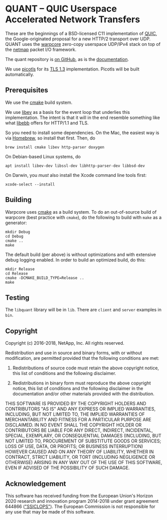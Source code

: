 # QUANT – QUIC Userspace Accelerated Network Transfers

These are the beginnings of a BSD-licensed C11 implementation of
[QUIC](https://www.chromium.org/quic), the Google-originated proposal for a new
HTTP/2 transport over UDP. QUANT uses the
[warpcore](https://github.com/NTAP/warpcore) zero-copy  userspace UDP/IPv4 stack
on top of the [netmap](http://info.iet.unipi.it/~luigi/netmap/) packet I/O
framework.

The quant repository is [on GitHub](https://github.com/NTAP/quant), as is
the [documentation](https://ntap.github.io/quant/).

We use [picotls](https://github.com/h2o/picotls) for its [TLS
1.3](https://datatracker.ietf.org/doc/draft-ietf-tls-tls13/) implementation.
Picotls will be built automatically.


## Prerequisites

We use the [cmake](https://cmake.org/) build system.

We use [libev](http://software.schmorp.de/pkg/libev.html) as a basis for the
event loop that underlies this implementation. The intent is that it will in the
end resemble something like what [libebb](http://tinyclouds.org/libebb/)
offers for HTTP/1.1 and TLS.

So you need to install some dependencies. On the Mac, the easiest way is via
[Homebrew](http://brew.sh/), so install that first. Then, do

    brew install cmake libev http-parser doxygen

On Debian-based Linux systems, do

    apt install libev-dev libssl-dev libhttp-parser-dev libbsd-dev

On Darwin, you *must* also install the Xcode command line tools first:

    xcode-select --install


## Building
Warpcore uses [cmake](https://cmake.org/) as a build system. To do an
out-of-source build of warpcore (best practice with `cmake`), do the following
to build with `make` as a generator:

    mkdir Debug
    cd Debug
    cmake ..
    make

The default build (per above) is without optimizations and with extensive debug
logging enabled. In order to build an optimized build, do this:

    mkdir Release
    cd Release
    cmake -DCMAKE_BUILD_TYPE=Release ..
    make


## Testing

The `libquant` library will be in `lib`. There are `client` and `server`
examples in `bin`.


## Copyright

Copyright (c) 2016-2018, NetApp, Inc.
All rights reserved.

Redistribution and use in source and binary forms, with or without modification,
are permitted provided that the following conditions are met:

1. Redistributions of source code must retain the above copyright notice, this
   list of conditions and the following disclaimer.

2. Redistributions in binary form must reproduce the above copyright notice,
   this list of conditions and the following disclaimer in the documentation
   and/or other materials provided with the distribution.

THIS SOFTWARE IS PROVIDED BY THE COPYRIGHT HOLDERS AND CONTRIBUTORS "AS IS" AND
ANY EXPRESS OR IMPLIED WARRANTIES, INCLUDING, BUT NOT LIMITED TO, THE IMPLIED
WARRANTIES OF MERCHANTABILITY AND FITNESS FOR A PARTICULAR PURPOSE ARE
DISCLAIMED. IN NO EVENT SHALL THE COPYRIGHT HOLDER OR CONTRIBUTORS BE LIABLE FOR
ANY DIRECT, INDIRECT, INCIDENTAL, SPECIAL, EXEMPLARY, OR CONSEQUENTIAL DAMAGES
(INCLUDING, BUT NOT LIMITED TO, PROCUREMENT OF SUBSTITUTE GOODS OR SERVICES;
LOSS OF USE, DATA, OR PROFITS; OR BUSINESS INTERRUPTION) HOWEVER CAUSED AND ON
ANY THEORY OF LIABILITY, WHETHER IN CONTRACT, STRICT LIABILITY, OR TORT
(INCLUDING NEGLIGENCE OR OTHERWISE) ARISING IN ANY WAY OUT OF THE USE OF THIS
SOFTWARE, EVEN IF ADVISED OF THE POSSIBILITY OF SUCH DAMAGE.


## Acknowledgement

This software has received funding from the European Union's Horizon 2020
research and innovation program 2014-2018 under grant agreement 644866
(["SSICLOPS"](https://ssiclops.eu/)). The European Commission is not responsible
for any use that may be made of this software.


[//]: # (@example client.c)
[//]: # (@example server.c)
